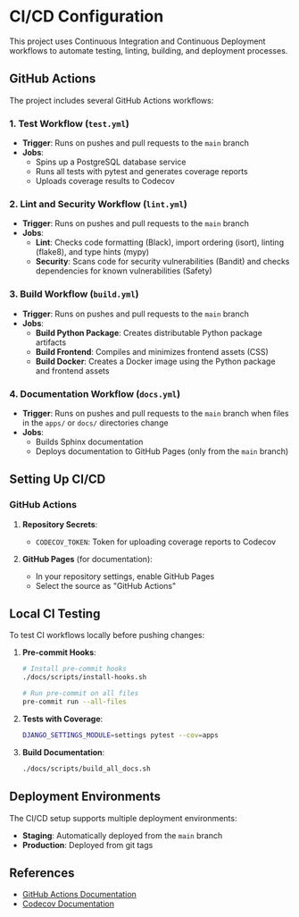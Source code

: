 # CI/CD Configuration

This project uses Continuous Integration and Continuous Deployment workflows to automate testing, linting, building, and deployment processes.

## GitHub Actions

The project includes several GitHub Actions workflows:

### 1. Test Workflow (`test.yml`)

- **Trigger**: Runs on pushes and pull requests to the `main` branch
- **Jobs**:
  - Spins up a PostgreSQL database service
  - Runs all tests with pytest and generates coverage reports
  - Uploads coverage results to Codecov

### 2. Lint and Security Workflow (`lint.yml`)

- **Trigger**: Runs on pushes and pull requests to the `main` branch
- **Jobs**:
  - **Lint**: Checks code formatting (Black), import ordering (isort), linting (flake8), and type hints (mypy)
  - **Security**: Scans code for security vulnerabilities (Bandit) and checks dependencies for known vulnerabilities (Safety)

### 3. Build Workflow (`build.yml`)

- **Trigger**: Runs on pushes and pull requests to the `main` branch
- **Jobs**:
  - **Build Python Package**: Creates distributable Python package artifacts
  - **Build Frontend**: Compiles and minimizes frontend assets (CSS)
  - **Build Docker**: Creates a Docker image using the Python package and frontend assets

### 4. Documentation Workflow (`docs.yml`)

- **Trigger**: Runs on pushes and pull requests to the `main` branch when files in the `apps/` or `docs/` directories change
- **Jobs**:
  - Builds Sphinx documentation
  - Deploys documentation to GitHub Pages (only from the `main` branch)


## Setting Up CI/CD

### GitHub Actions

1. **Repository Secrets**:
   - `CODECOV_TOKEN`: Token for uploading coverage reports to Codecov

2. **GitHub Pages** (for documentation):
   - In your repository settings, enable GitHub Pages
   - Select the source as "GitHub Actions"


## Local CI Testing

To test CI workflows locally before pushing changes:

1. **Pre-commit Hooks**:
   ```bash
   # Install pre-commit hooks
   ./docs/scripts/install-hooks.sh
   
   # Run pre-commit on all files
   pre-commit run --all-files
   ```

2. **Tests with Coverage**:
   ```bash
   DJANGO_SETTINGS_MODULE=settings pytest --cov=apps
   ```

3. **Build Documentation**:
   ```bash
   ./docs/scripts/build_all_docs.sh
   ```

## Deployment Environments

The CI/CD setup supports multiple deployment environments:

- **Staging**: Automatically deployed from the `main` branch
- **Production**: Deployed from git tags

## References

- [GitHub Actions Documentation](https://docs.github.com/en/actions)
- [Codecov Documentation](https://docs.codecov.io/)